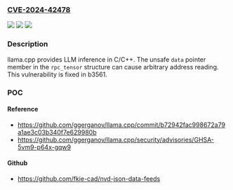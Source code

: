 ### [CVE-2024-42478](https://cve.mitre.org/cgi-bin/cvename.cgi?name=CVE-2024-42478)
![](https://img.shields.io/static/v1?label=Product&message=llama.cpp&color=blue)
![](https://img.shields.io/static/v1?label=Version&message=%3D%20%3C%20b3561%20&color=brighgreen)
![](https://img.shields.io/static/v1?label=Vulnerability&message=CWE-125%3A%20Out-of-bounds%20Read&color=brighgreen)

### Description

llama.cpp provides LLM inference in C/C++. The unsafe `data` pointer member in the `rpc_tensor` structure can cause arbitrary address reading. This vulnerability is fixed in b3561.

### POC

#### Reference
- https://github.com/ggerganov/llama.cpp/commit/b72942fac998672a79a1ae3c03b340f7e629980b
- https://github.com/ggerganov/llama.cpp/security/advisories/GHSA-5vm9-p64x-gqw9

#### Github
- https://github.com/fkie-cad/nvd-json-data-feeds

